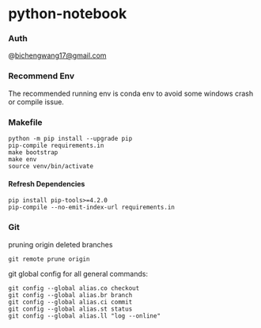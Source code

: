 # python-notebook
### Auth
@bichengwang17@gmail.com
### Recommend Env
The recommended running env is conda env to avoid some windows crash or compile issue.
### Makefile
```
python -m pip install --upgrade pip
pip-compile requirements.in
make bootstrap
make env
source venv/bin/activate
```
#### Refresh Dependencies
```
pip install pip-tools>=4.2.0
pip-compile --no-emit-index-url requirements.in
```
### Git
pruning origin deleted branches
```
git remote prune origin
```

git global config for all general commands:
```
git config --global alias.co checkout
git config --global alias.br branch
git config --global alias.ci commit
git config --global alias.st status
git config --global alias.ll "log --online"
```

